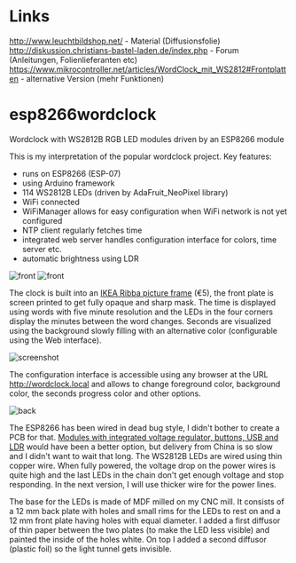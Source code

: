 # Links
http://www.leuchtbildshop.net/                                              - Material (Diffusionsfolie)
http://diskussion.christians-bastel-laden.de/index.php                      - Forum (Anleitungen, Folienlieferanten etc)
https://www.mikrocontroller.net/articles/WordClock_mit_WS2812#Frontplatten  - alternative Version (mehr Funktionen)



# esp8266wordclock
Wordclock with WS2812B RGB LED modules driven by an ESP8266 module

This is my interpretation of the popular wordclock project. Key features:

- runs on ESP8266 (ESP-07)
- using Arduino framework
- 114 WS2812B LEDs (driven by AdaFruit_NeoPixel library)
- WiFi connected
- WiFiManager allows for easy configuration when WiFi network is not yet configured
- NTP client regularly fetches time
- integrated web server handles configuration interface for colors, time server etc.
- automatic brightness using LDR 

![front](https://github.com/thoralt/esp8266wordclock/blob/master/doc/exploding_letters.gif)
![front](https://github.com/thoralt/esp8266wordclock/blob/master/doc/IMG_5712.JPG)

The clock is built into an [IKEA Ribba picture frame](http://www.ikea.com/de/de/catalog/products/00078051/) (€5), the front plate is screen printed to get fully opaque and sharp mask. The time is displayed using words with five minute resolution and the LEDs in the four corners display the minutes between the word changes. Seconds are visualized using the background slowly filling with an alternative color (configurable using the Web interface).

![screenshot](https://github.com/thoralt/esp8266wordclock/blob/master/doc/IMG_5714_small.PNG)

The configuration interface is accessible using any browser at the URL http://wordclock.local and allows to change foreground color, background color, the seconds progress color and other options.

![back](https://github.com/thoralt/esp8266wordclock/blob/master/doc/IMG_5711.JPG)

The ESP8266 has been wired in dead bug style, I didn't bother to create a PCB for that. [Modules with integrated voltage regulator, buttons, USB and LDR](http://www.cnx-software.com/2015/12/14/3-compact-esp8266-board-includes-rgd-led-photo-resistor-buttons-and-a-usb-to-ttl-interface/) would have been a better option, but delivery from China is so slow and I didn't want to wait that long. The WS2812B LEDs are wired using thin copper wire. When fully powered, the voltage drop on the power wires is quite high and the last LEDs in the chain don't get enough voltage and stop responding. In the next version, I will use thicker wire for the power lines.

The base for the LEDs is made of MDF milled on my CNC mill. It consists of a 12 mm back plate with holes and small rims for the LEDs to rest on and a 12 mm front plate having holes with equal diameter. I added a first diffusor of thin paper between the two plates (to make the LED less visible) and painted the inside of the holes white. On top I added a second diffusor (plastic foil) so the light tunnel gets invisible.
